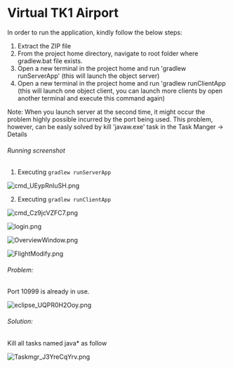 # Virtual TK1 Airport

In order to run the application, kindly follow the below steps:

1) Extract the ZIP file
2) From the project home directory, navigate to root folder where gradlew.bat file exists.
3) Open a new terminal in the project home and run 'gradlew runServerApp' (this will launch the object server)
4) Open a new terminal in the project home and run 'gradlew runClientApp (this will launch one object client, you can launch more clients by open another terminal and execute this command again)

Note: When you launch server at the second time, it might occur the problem highly possible incurred by the port being used. This problem, however, can be easly solved by kill 'javaw.exe' task in the Task Manger -> Details

###### Running screenshot

1. Executing `gradlew runServerApp`

![cmd_UEypRnIuSH.png](https://i.loli.net/2021/11/23/ciFP8AbGue5RMsx.png)

2. Executing `gradlew runClientApp`

![cmd_Cz9jcVZFC7.png](https://i.loli.net/2021/11/23/PiVIEogmMAqTrZb.png)

![login.png](https://i.loli.net/2021/11/23/9iVtjzBklCp3ZTx.png)

![OverviewWindow.png](https://i.loli.net/2021/11/23/fj9I8MxCsLb6BUd.png)


![FlightModify.png](https://i.loli.net/2021/11/23/x7EKChkFvsfASzQ.png)
###### Problem:
Port 10999 is already in use.

![eclipse_UQPR0H2Ooy.png](https://i.loli.net/2021/11/23/lbBF9LUHVtr4pWI.png)


###### Solution:
Kill all tasks named java* as follow 

![Taskmgr_J3YreCqYrv.png](https://i.loli.net/2021/11/23/5PHKvFGic3yBxLn.png)